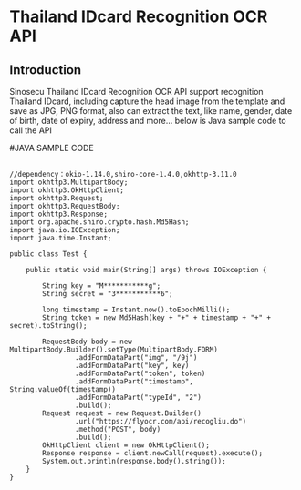 # Thailand IDcard Recognition OCR API

## Introduction
Sinosecu Thailand IDcard Recognition OCR API support recognition Thailand IDcard, including capture the head image from the template and save as JPG, PNG format, also can extract the text, like name, gender, date of birth, date of expiry, address and more... below is Java sample code to call the API 

#JAVA SAMPLE CODE 
```

//dependency：okio-1.14.0,shiro-core-1.4.0,okhttp-3.11.0
import okhttp3.MultipartBody;
import okhttp3.OkHttpClient;
import okhttp3.Request;
import okhttp3.RequestBody;
import okhttp3.Response;
import org.apache.shiro.crypto.hash.Md5Hash;
import java.io.IOException;
import java.time.Instant;

public class Test {

    public static void main(String[] args) throws IOException {

        String key = "M***********g";
        String secret = "3***********6";

        long timestamp = Instant.now().toEpochMilli();
        String token = new Md5Hash(key + "+" + timestamp + "+" + secret).toString();

        RequestBody body = new MultipartBody.Builder().setType(MultipartBody.FORM)
                .addFormDataPart("img", "/9j")
                .addFormDataPart("key", key)
                .addFormDataPart("token", token)
                .addFormDataPart("timestamp", String.valueOf(timestamp))
                .addFormDataPart("typeId", "2")
                .build();
        Request request = new Request.Builder()
                .url("https://flyocr.com/api/recogliu.do")
                .method("POST", body)
                .build();
        OkHttpClient client = new OkHttpClient();
        Response response = client.newCall(request).execute();
        System.out.println(response.body().string());
    }
}
```
